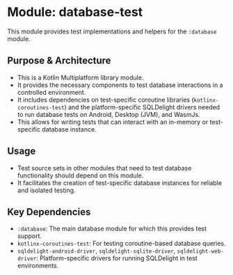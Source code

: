 # Module: database-test

This module provides test implementations and helpers for the `:database` module.

## Purpose & Architecture

- This is a Kotlin Multiplatform library module.
- It provides the necessary components to test database interactions in a controlled environment.
- It includes dependencies on test-specific coroutine libraries (`kotlinx-coroutines-test`) and the platform-specific SQLDelight drivers needed to run database tests on Android, Desktop (JVM), and WasmJs.
- This allows for writing tests that can interact with an in-memory or test-specific database instance.

## Usage

- Test source sets in other modules that need to test database functionality should depend on this module.
- It facilitates the creation of test-specific database instances for reliable and isolated testing.

## Key Dependencies

- `:database`: The main database module for which this provides test support.
- `kotlinx-coroutines-test`: For testing coroutine-based database queries.
- `sqldelight-android-driver`, `sqldelight-sqlite-driver`, `sqldelight-web-driver`: Platform-specific drivers for running SQLDelight in test environments.
